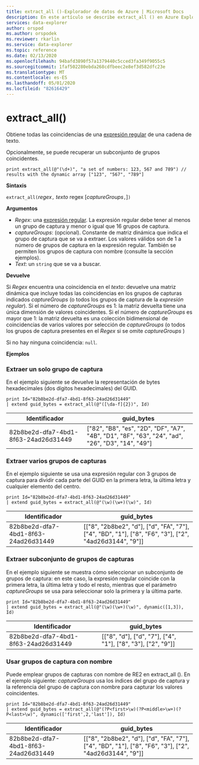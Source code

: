 ```yaml
---
title: extract_all ()-Explorador de datos de Azure | Microsoft Docs
description: En este artículo se describe extract_all () en Azure Explorador de datos.
services: data-explorer
author: orspod
ms.author: orspodek
ms.reviewer: rkarlin
ms.service: data-explorer
ms.topic: reference
ms.date: 02/13/2020
ms.openlocfilehash: 94bafd3890f57a1379440c5cced3fa349f9055c5
ms.sourcegitcommit: 1faf502280ebda268cdfbeec2e8ef3d582dfc23e
ms.translationtype: MT
ms.contentlocale: es-ES
ms.lasthandoff: 05/01/2020
ms.locfileid: "82616429"
---
```

# <a name="extract_all"></a>extract_all()

Obtiene todas las coincidencias de una [expresión regular](./re2.md) de una cadena de texto.

Opcionalmente, se puede recuperar un subconjunto de grupos coincidentes.

```kusto
print extract_all(@"(\d+)", "a set of numbers: 123, 567 and 789") // results with the dynamic array ["123", "567", "789"]
```

**Sintaxis**

`extract_all(`*regex*`,` *texto* regex [*captureGroups*`,`]`)`

**Argumentos**

* *Regex*: una [expresión regular](./re2.md). La expresión regular debe tener al menos un grupo de captura y menor o igual que 16 grupos de captura.
* *captureGroups*: (opcional). Constante de matriz dinámica que indica el grupo de captura que se va a extraer. Los valores válidos son de 1 a número de grupos de captura en la expresión regular. También se permiten los grupos de captura con nombre (consulte la sección ejemplos).
* *Text*: un `string` que se va a buscar.

**Devuelve**

Si *Regex* encuentra una coincidencia en el *texto*: devuelve una matriz dinámica que incluye todas las coincidencias en los grupos de capturas indicados *captureGroups* (o todos los grupos de captura de la *expresión regular*).
Si el número de *captureGroups* es 1: la matriz devuelta tiene una única dimensión de valores coincidentes.
Si el número de *captureGroups* es mayor que 1: la matriz devuelta es una colección bidimensional de coincidencias de varios valores por selección de *captureGroups* (o todos los grupos de captura presentes en el *Regex* si se omite *captureGroups* ) 

Si no hay ninguna coincidencia: `null`. 

**Ejemplos**

### <a name="extracting-single-capture-group"></a>Extraer un solo grupo de captura
En el ejemplo siguiente se devuelve la representación de bytes hexadecimales (dos dígitos hexadecimales) del GUID.

```kusto
print Id="82b8be2d-dfa7-4bd1-8f63-24ad26d31449"
| extend guid_bytes = extract_all(@"([\da-f]{2})", Id) 
```

|Identificador|guid_bytes|
|---|---|
|82b8be2d-dfa7-4bd1-8f63-24ad26d31449|["82", "B8", "es", "2D", "DF", "A7", "4B", "D1", "8F", "63", "24", "ad", "26", "D3", "14", "49"]|

### <a name="extracting-several-capture-groups"></a>Extraer varios grupos de capturas 
En el ejemplo siguiente se usa una expresión regular con 3 grupos de captura para dividir cada parte del GUID en la primera letra, la última letra y cualquier elemento del centro.

```kusto
print Id="82b8be2d-dfa7-4bd1-8f63-24ad26d31449"
| extend guid_bytes = extract_all(@"(\w)(\w+)(\w)", Id) 
```

|Identificador|guid_bytes|
|---|---|
|82b8be2d-dfa7-4bd1-8f63-24ad26d31449|[["8", "2b8be2", "d"], ["d", "FA", "7"], ["4", "BD", "1"], ["8", "F6", "3"], ["2", "4ad26d3144", "9"]]|

### <a name="extracting-subset-of-capture-groups"></a>Extraer subconjunto de grupos de capturas

En el ejemplo siguiente se muestra cómo seleccionar un subconjunto de grupos de captura: en este caso, la expresión regular coincide con la primera letra, la última letra y todo el resto, mientras que el parámetro *captureGroups* se usa para seleccionar solo la primera y la última parte. 

```kusto
print Id="82b8be2d-dfa7-4bd1-8f63-24ad26d31449"
| extend guid_bytes = extract_all(@"(\w)(\w+)(\w)", dynamic([1,3]), Id) 
```

|Identificador|guid_bytes|
|---|---|
|82b8be2d-dfa7-4bd1-8f63-24ad26d31449|[["8", "d"], ["d", "7"], ["4", "1"], ["8", "3"], ["2", "9"]]|


### <a name="using-named-capture-groups"></a>Usar grupos de captura con nombre

Puede emplear grupos de capturas con nombre de RE2 en extract_all (). En el ejemplo siguiente: *captureGroups* usa los índices del grupo de captura y la referencia del grupo de captura con nombre para capturar los valores coincidentes.

```kusto
print Id="82b8be2d-dfa7-4bd1-8f63-24ad26d31449"
| extend guid_bytes = extract_all(@"(?P<first>\w)(?P<middle>\w+)(?P<last>\w)", dynamic(['first',2,'last']), Id) 
```

|Identificador|guid_bytes|
|---|---|
|82b8be2d-dfa7-4bd1-8f63-24ad26d31449|[["8", "2b8be2", "d"], ["d", "FA", "7"], ["4", "BD", "1"], ["8", "F6", "3"], ["2", "4ad26d3144", "9"]]|
